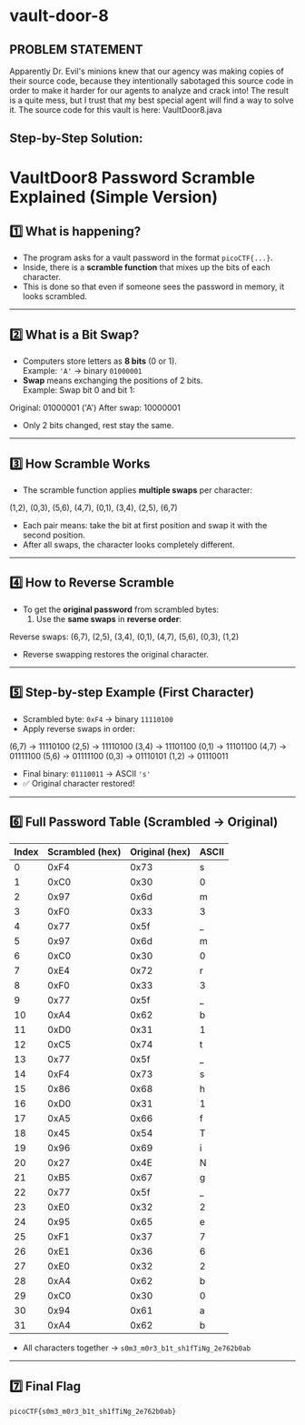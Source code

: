 # vault-door-8

## PROBLEM STATEMENT 
Apparently Dr. Evil's minions knew that our agency was making copies of their source code, because they intentionally sabotaged this source code in order to make it harder for our agents to analyze and crack into! The result is a quite mess, but I trust that my best special agent will find a way to solve it. The source code for this vault is here: VaultDoor8.java


## Step-by-Step Solution:

# VaultDoor8 Password Scramble Explained (Simple Version)

## 1️⃣ What is happening?

- The program asks for a vault password in the format `picoCTF{...}`.
- Inside, there is a **scramble function** that mixes up the bits of each character.
- This is done so that even if someone sees the password in memory, it looks scrambled.

---

## 2️⃣ What is a Bit Swap?

- Computers store letters as **8 bits** (0 or 1).  
  Example: `'A'` → binary `01000001`
- **Swap** means exchanging the positions of 2 bits.  
  Example: Swap bit 0 and bit 1:

Original: 01000001 ('A')
After swap: 10000001

- Only 2 bits changed, rest stay the same.  

---

## 3️⃣ How Scramble Works

- The scramble function applies **multiple swaps** per character:

(1,2), (0,3), (5,6), (4,7), (0,1), (3,4), (2,5), (6,7)

- Each pair means: take the bit at first position and swap it with the second position.
- After all swaps, the character looks completely different.

---

## 4️⃣ How to Reverse Scramble

- To get the **original password** from scrambled bytes:
  1. Use the **same swaps** in **reverse order**:

Reverse swaps:
(6,7), (2,5), (3,4), (0,1), (4,7), (5,6), (0,3), (1,2)

- Reverse swapping restores the original character.

---

## 5️⃣ Step-by-step Example (First Character)

- Scrambled byte: `0xF4` → binary `11110100`
- Apply reverse swaps in order:

(6,7) -> 11110100
(2,5) -> 11110100
(3,4) -> 11101100
(0,1) -> 11101100
(4,7) -> 01111100
(5,6) -> 01111100
(0,3) -> 01110101
(1,2) -> 01110011

- Final binary: `01110011` → ASCII `'s'`
- ✅ Original character restored!

---

## 6️⃣ Full Password Table (Scrambled → Original)

| Index | Scrambled (hex) | Original (hex) | ASCII |
|-------|----------------|----------------|-------|
| 0     | 0xF4           | 0x73           | s     |
| 1     | 0xC0           | 0x30           | 0     |
| 2     | 0x97           | 0x6d           | m     |
| 3     | 0xF0           | 0x33           | 3     |
| 4     | 0x77           | 0x5f           | _     |
| 5     | 0x97           | 0x6d           | m     |
| 6     | 0xC0           | 0x30           | 0     |
| 7     | 0xE4           | 0x72           | r     |
| 8     | 0xF0           | 0x33           | 3     |
| 9     | 0x77           | 0x5f           | _     |
| 10    | 0xA4           | 0x62           | b     |
| 11    | 0xD0           | 0x31           | 1     |
| 12    | 0xC5           | 0x74           | t     |
| 13    | 0x77           | 0x5f           | _     |
| 14    | 0xF4           | 0x73           | s     |
| 15    | 0x86           | 0x68           | h     |
| 16    | 0xD0           | 0x31           | 1     |
| 17    | 0xA5           | 0x66           | f     |
| 18    | 0x45           | 0x54           | T     |
| 19    | 0x96           | 0x69           | i     |
| 20    | 0x27           | 0x4E           | N     |
| 21    | 0xB5           | 0x67           | g     |
| 22    | 0x77           | 0x5f           | _     |
| 23    | 0xE0           | 0x32           | 2     |
| 24    | 0x95           | 0x65           | e     |
| 25    | 0xF1           | 0x37           | 7     |
| 26    | 0xE1           | 0x36           | 6     |
| 27    | 0xE0           | 0x32           | 2     |
| 28    | 0xA4           | 0x62           | b     |
| 29    | 0xC0           | 0x30           | 0     |
| 30    | 0x94           | 0x61           | a     |
| 31    | 0xA4           | 0x62           | b     |

- All characters together → `s0m3_m0r3_b1t_sh1fTiNg_2e762b0ab`

---

## 7️⃣ Final Flag

```text
picoCTF{s0m3_m0r3_b1t_sh1fTiNg_2e762b0ab}
```
